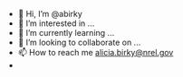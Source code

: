 - 👋 Hi, I’m @abirky
- 👀 I’m interested in ...
- 🌱 I’m currently learning ...
- 💞️ I’m looking to collaborate on ...
- 📫 How to reach me alicia.birky@nrel.gov
-

<!---
abirky/abirky is a ✨ special ✨ repository because its `README.md` (this file) appears on your GitHub profile.
You can click the Preview link to take a look at your changes.
--->
